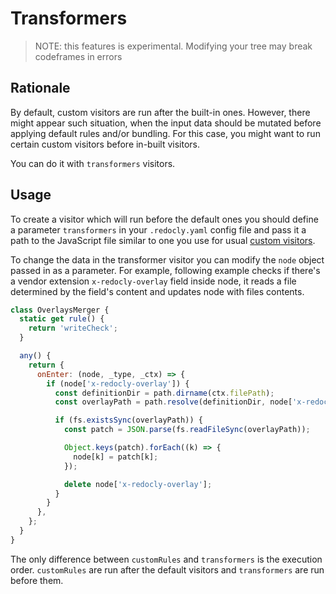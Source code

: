 # Transformers

> NOTE: this features is experimental. Modifying your tree may break codeframes in errors

## Rationale

By default, custom visitors are run after the built-in ones. However, there might appear such situation, when the input data should be mutated before applying default rules and/or bundling. For this case, you might want to run certain custom visitors before in-built visitors.

You can do it with `transformers` visitors.

## Usage

To create a visitor which will run before the default ones you should define a parameter `transformers` in your `.redocly.yaml` config file and pass it a path to the JavaScript file similar to one you use for usual [custom visitors](CUSTOM_VISITORS.md).

To change the data in the transformer visitor you can modify the `node` object passed in as a parameter. For example, following example checks if there's a vendor extension `x-redocly-overlay` field inside node, it reads a file determined by the field's content and updates node with files contents.

```js
class OverlaysMerger {
  static get rule() {
    return 'writeCheck';
  }

  any() {
    return {
      onEnter: (node, _type, _ctx) => {
        if (node['x-redocly-overlay']) {
          const definitionDir = path.dirname(ctx.filePath);
          const overlayPath = path.resolve(definitionDir, node['x-redocly-overlay'].path);

          if (fs.existsSync(overlayPath)) {
            const patch = JSON.parse(fs.readFileSync(overlayPath));

            Object.keys(patch).forEach((k) => {
              node[k] = patch[k];
            });

            delete node['x-redocly-overlay'];
          }
        }
      },
    };
  }
}
```

The only difference between `customRules` and `transformers` is the execution order. `customRules` are run after the default visitors and `transformers` are run before them.